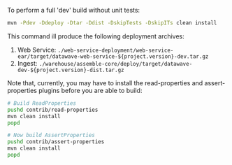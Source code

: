 To perform a full 'dev' build  without unit tests:

```bash
mvn -Pdev -Ddeploy -Dtar -Ddist -DskipTests -DskipITs clean install
```

This command ill produce the following deployment archives:

1. Web Service: `./web-service-deployment/web-service-ear/target/datawave-web-service-${project.version}-dev.tar.gz`
2. Ingest: `./warehouse/assemble-core/deploy/target/datawave-dev-${project.version}-dist.tar.gz`

Note that, currently, you may have to install the read-properties and assert-properties plugins before you are able
to build:

```bash
# Build ReadProperties
pushd contrib/read-properties
mvn clean install
popd

# Now build AssertProperties
pushd contrib/assert-properties
mvn clean install
popd
```
